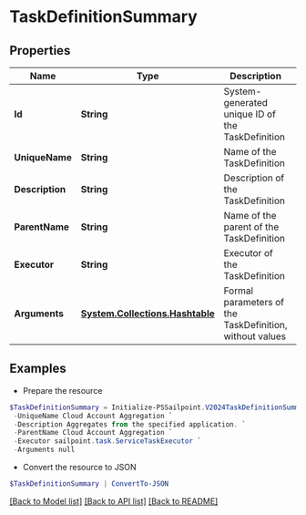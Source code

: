 # TaskDefinitionSummary
## Properties

Name | Type | Description | Notes
------------ | ------------- | ------------- | -------------
**Id** | **String** | System-generated unique ID of the TaskDefinition | 
**UniqueName** | **String** | Name of the TaskDefinition | 
**Description** | **String** | Description of the TaskDefinition | 
**ParentName** | **String** | Name of the parent of the TaskDefinition | 
**Executor** | **String** | Executor of the TaskDefinition | 
**Arguments** | [**System.Collections.Hashtable**](AnyType.md) | Formal parameters of the TaskDefinition, without values | 

## Examples

- Prepare the resource
```powershell
$TaskDefinitionSummary = Initialize-PSSailpoint.V2024TaskDefinitionSummary  -Id 2c91808475b4334b0175e1dff64b63c5 `
 -UniqueName Cloud Account Aggregation `
 -Description Aggregates from the specified application. `
 -ParentName Cloud Account Aggregation `
 -Executor sailpoint.task.ServiceTaskExecutor `
 -Arguments null
```

- Convert the resource to JSON
```powershell
$TaskDefinitionSummary | ConvertTo-JSON
```

[[Back to Model list]](../README.md#documentation-for-models) [[Back to API list]](../README.md#documentation-for-api-endpoints) [[Back to README]](../README.md)

